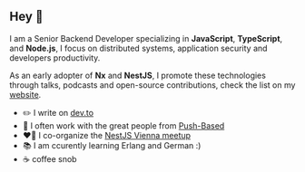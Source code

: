 ## Hey 👋

I am a Senior Backend Developer specializing in **JavaScript**, **TypeScript**, and **Node.js**, I focus on distributed systems, application security and developers productivity.

As an early adopter of **Nx** and **NestJS**, I promote these technologies through talks, podcasts and open-source contributions, check the list on my [website].

- ✏️ I write on [dev.to]
- 💪 I often work with the great people from [Push-Based]
- ❤️‍🔥 I co-organize the [NestJS Vienna meetup](http://meetup.com/nestjs-vienna/)
- 📚 I am ccurently learning Erlang and German :)
- ☕️ coffee snob

[website]: https://getlarge.eu
[dev.to]: https://dev.to/getlarge
[Push-Based]: https://push-based.io
